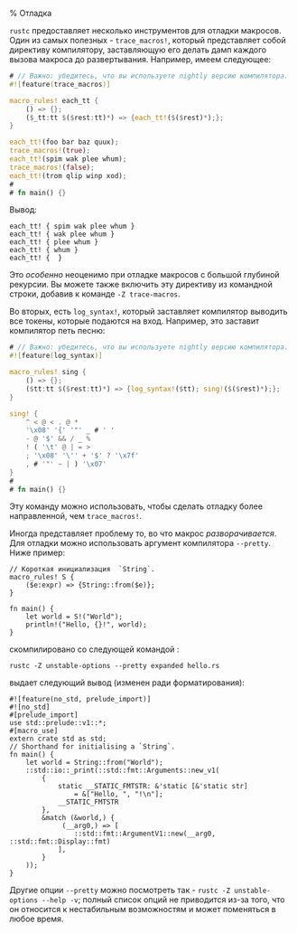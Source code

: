 % Отладка

`rustc` предоставляет несколько инструментов для отладки макросов. Один из самых
полезных -  `trace_macros!`, который представляет собой директиву компилятору,
заставляющую его делать дамп каждого вызова макроса до развертывания. Например,
имеем следующее:

```rust
# // Важно: убедитесь, что вы используете nightly версию компилятора.
#![feature(trace_macros)]

macro_rules! each_tt {
    () => {};
    ($_tt:tt $($rest:tt)*) => {each_tt!($($rest)*);};
}

each_tt!(foo bar baz quux);
trace_macros!(true);
each_tt!(spim wak plee whum);
trace_macros!(false);
each_tt!(trom qlip winp xod);
# 
# fn main() {}
```

Вывод:

```text
each_tt! { spim wak plee whum }
each_tt! { wak plee whum }
each_tt! { plee whum }
each_tt! { whum }
each_tt! {  }
```

Это *особенно* неоценимо при отладке макросов с большой глубиной рекурсии. Вы
можете также включить эту директиву из командной строки, добавив к команде 
`-Z trace-macros`.

Во вторых, есть `log_syntax!`, который заставляет компилятор выводить все
токены, которые подаются на вход. Например, это заставит компилятор петь песню:

```rust
# // Важно: убедитесь, что вы используете nightly версию компилятора.
#![feature(log_syntax)]

macro_rules! sing {
    () => {};
    ($tt:tt $($rest:tt)*) => {log_syntax!($tt); sing!($($rest)*);};
}

sing! {
    ^ < @ < . @ *
    '\x08' '{' '"' _ # ' '
    - @ '$' && / _ %
    ! ( '\t' @ | = >
    ; '\x08' '\'' + '$' ? '\x7f'
    , # '"' ~ | ) '\x07'
}
# 
# fn main() {}
```

Эту команду можно использовать, чтобы сделать отладку более направленной, чем
`trace_macros!`.

Иногда представляет проблему то, во что макрос *разворачивается*. Для отладки
можно использовать аргумент компилятора `--pretty`. Ниже пример:

```ignore
// Короткая инициализация  `String`.
macro_rules! S {
    ($e:expr) => {String::from($e)};
}

fn main() {
    let world = S!("World");
    println!("Hello, {}!", world);
}
```

скомпилировано со следующей командой :

```shell
rustc -Z unstable-options --pretty expanded hello.rs
```

выдает следующий вывод (изменен ради форматирования):

```ignore
#![feature(no_std, prelude_import)]
#![no_std]
#[prelude_import]
use std::prelude::v1::*;
#[macro_use]
extern crate std as std;
// Shorthand for initialising a `String`.
fn main() {
    let world = String::from("World");
    ::std::io::_print(::std::fmt::Arguments::new_v1(
        {
            static __STATIC_FMTSTR: &'static [&'static str]
                = &["Hello, ", "!\n"];
            __STATIC_FMTSTR
        },
        &match (&world,) {
             (__arg0,) => [
                ::std::fmt::ArgumentV1::new(__arg0, ::std::fmt::Display::fmt)
            ],
        }
    ));
}
```

Другие опции `--pretty` можно посмотреть так - `rustc -Z unstable-options --help
-v`; полный список опций не приводится из-за того, что он относится к
нестабильным возможностям и может поменяться в любое время.
